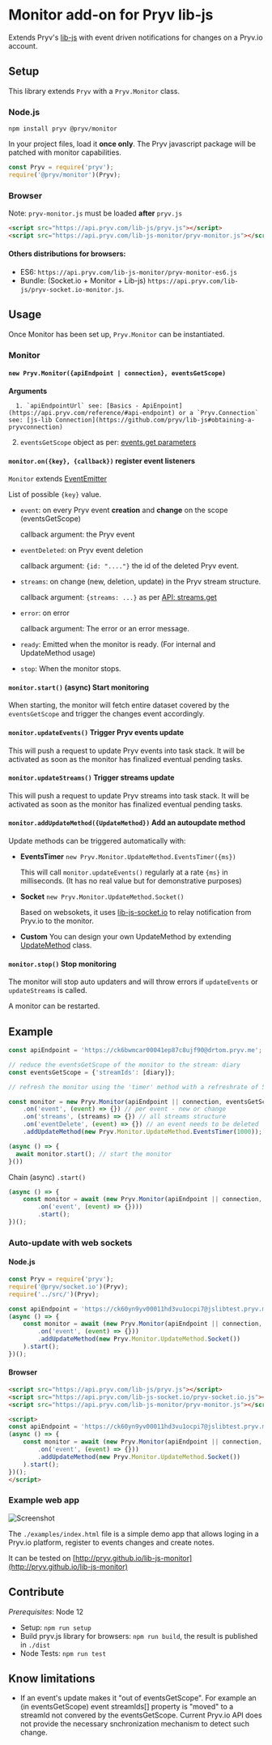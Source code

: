 # Monitor add-on for Pryv lib-js

Extends Pryv's [lib-js](https://github.com/pryv/lib-js) with event driven notifications for changes on a Pryv.io account.

## Setup

This library extends `Pryv` with a `Pryv.Monitor` class.

### Node.js

`npm install pryv @pryv/monitor`

In your project files, load it **once only**. The Pryv javascript package will be patched with monitor capabilities.

```javascript
const Pryv = require('pryv');
require('@pryv/monitor')(Pryv);
```

### Browser

Note: `pryv-monitor.js` must be loaded **after** `pryv.js`

```html
<script src="https://api.pryv.com/lib-js/pryv.js"></script>
<script src="https://api.pryv.com/lib-js-monitor/pryv-monitor.js"></script>
```

#### Others distributions for browsers:

- ES6: `https://api.pryv.com/lib-js-monitor/pryv-monitor-es6.js` 
- Bundle: (Socket.io + Monitor + Lib-js) `https://api.pryv.com/lib-js/pryv-socket.io-monitor.js`. 

## Usage

Once Monitor has been set up, `Pryv.Monitor` can be instantiated.

### Monitor

#### `new Pryv.Monitor({apiEndpoint | connection}, eventsGetScope)`

**Arguments**

      1. `apiEndpointUrl` see: [Basics - ApiEnpoint](https://api.pryv.com/reference/#api-endpoint) or a `Pryv.Connection` see: [js-lib Connection](https://github.com/pryv/lib-js#obtaining-a-pryvconnection)
  2. `eventsGetScope` object as per: [events.get parameters](https://api.pryv.com/reference/#get-events)

#### `monitor.on({key}, {callback})` register event listeners

`Monitor` extends [EventEmitter](https://nodejs.org/api/events.html#events_class_eventemitter)

List of possible `{key}` value.

- `event`: on every Pryv event **creation** and **change** on the scope (eventsGetScope)

  callback argument: the Pryv event

- `eventDeleted`: on Pryv event deletion

  callback argument: `{id: "...."}` the id of the deleted Pryv event. 

- `streams`: on change (new, deletion, update) in the Pryv stream structure.

  callback argument: `{streams: ...}` as per [API: streams.get](https://api.pryv.com/reference/#get-streams) 

- `error`: on error

  callback argument: The error or an error message.

- `ready`: Emitted when the monitor is ready. (For internal and UpdateMethod usage)

- `stop`: When the monitor stops.

#### `monitor.start()` (async) Start monitoring

When starting, the monitor will fetch entire dataset covered by the `eventsGetScope` and trigger the changes event accordingly.

#### `monitor.updateEvents()` Trigger Pryv events update

This will push a request to update Pryv events into task stack. It will be activated as soon as the monitor has finalized eventual pending tasks.

#### `monitor.updateStreams()` Trigger streams update

This will push a request to update Pryv streams into task stack. It will be activated as soon as the monitor has finalized eventual pending tasks.

#### `monitor.addUpdateMethod({UpdateMethod})` Add an autoupdate method

Update methods can be triggered automatically with:

- **EventsTimer** `new Pryv.Monitor.UpdateMethod.EventsTimer({ms})`

  This will call `monitor.updateEvents()` regularly at a rate `{ms}` in milliseconds.
  (It has no real value but for demonstrative purposes)

- **Socket** `new Pryv.Monitor.UpdateMethod.Socket()` 

  Based on websokets, it uses [lib-js-socket.io](https://github.com/pryv/lib-js-socket.io) to relay notification from Pryv.io to the monitor.

- **Custom** 
  You can design your own UpdateMethod by extending [UpdateMethod](https://github.com/pryv/lib-js-monitor/blob/master/src/UpdateMethod/UpdateMethod.js) class.

#### `monitor.stop()` Stop monitoring

The monitor will stop auto updaters and will throw errors if `updateEvents` or `updateStreams` is called.

A monitor can be restarted.

## Example


```javascript
const apiEndpoint = 'https://ck6bwmcar00041ep87c8ujf90@drtom.pryv.me';

// reduce the eventsGetScope of the monitor to the stream: diary
const eventsGetScope = {'streamIds': [diary]};

// refresh the monitor using the 'timer' method with a refreshrate of 5 seconds

const monitor = new Pryv.Monitor(apiEndpoint || connection, eventsGetScope)
	.on('event', (event) => {}) // per event - new or change
	.on('streams', (streams) => {}) // all streams structure
	.on('eventDelete', (event) => {}) // an event needs to be deleted
	.addUpdateMethod(new Pryv.Monitor.UpdateMethod.EventsTimer(1000)); // add refresh timer

(async () => {
  await monitor.start(); // start the monitor
}())
```

Chain (async) `.start()`

```javascript
(async () => { 
	const monitor = await (new Pryv.Monitor(apiEndpoint || connection, eventsGetScope)
		.on('event', (event) => {})))
		.start();
})();
```

### Auto-update with web sockets

#### Node.js

```javascript
const Pryv = require('pryv');
require('@pryv/socket.io')(Pryv);
require('../src/')(Pryv);

const apiEndpoint = 'https://ck60yn9yv00011hd3vu1ocpi7@jslibtest.pryv.me';
(async () => { 
	const monitor = await (new Pryv.Monitor(apiEndpoint || connection, eventsGetScope)
		.on('event', (event) => {}))
		.addUpdateMethod(new Pryv.Monitor.UpdateMethod.Socket())
	).start();
})();
```

#### Browser

```html
<script src="https://api.pryv.com/lib-js/pryv.js"></script>
<script src="https://api.pryv.com/lib-js-socket.io/pryv-socket.io.js"></script>
<script src="https://api.pryv.com/lib-js-monitor/pryv-monitor.js"></script>

<script>
const apiEndpoint = 'https://ck60yn9yv00011hd3vu1ocpi7@jslibtest.pryv.me';
(async () => { 
	const monitor = await (new Pryv.Monitor(apiEndpoint || connection, eventsGetScope)
		.on('event', (event) => {}))
		.addUpdateMethod(new Pryv.Monitor.UpdateMethod.Socket())
	).start();
})();
</script>
```



### Example web app

![Screenshot](https://raw.githubusercontent.com/pryv/lib-js-monitor/master/examples/screenshot.png?token=AAD5VZS6YDZVGRYXY23X6QK7ASAM2)

The `./examples/index.html` file is a simple demo app that allows loging in a Pryv.io platform, register to events changes and create notes. 

It can be tested on [http://pryv.github.io/lib-js-monitor](http://pryv.github.io/lib-js-monitor) 

## Contribute

*Prerequisites*: Node 12

- Setup: `npm run setup`
- Build pryv.js library for browsers: `npm run build`, the result is published in `./dist`
- Node Tests: `npm run test`

## Know limitations

- If an event's update makes it "out of eventsGetScope". For example an (in eventsGetScope) event streamIds[] property is "moved" to a streamId not convered by the eventsGetScope. Current Pryv.io API does not provide the necessary snchronization mechanism to detect such change.
